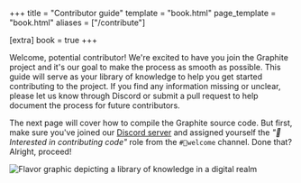 +++
title = "Contributor guide"
template = "book.html"
page_template = "book.html"
aliases = ["/contribute"]

[extra]
book = true
+++

Welcome, potential contributor! We're excited to have you join the Graphite project and it's our goal to make the process as smooth as possible. This guide will serve as your library of knowledge to help you get started contributing to the project. If you find any information missing or unclear, please let us know through Discord or submit a pull request to help document the process for future contributors.

The next page will cover how to compile the Graphite source code. But first, make sure you've joined our [Discord server](https://discord.graphite.rs) and assigned yourself the *"🤖 Interested in contributing code"* role from the `#🙂welcome` channel. Done that? Alright, proceed!

<p>
<img src="https://static.graphite.rs/content/volunteer/code-contributions.avif" onerror="this.onerror = null; this.src = this.src.replace('.avif', '.jpg')" alt="Flavor graphic depicting a library of knowledge in a digital realm" />
</p>
